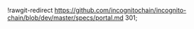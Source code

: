 !rawgit-redirect https://github.com/incognitochain/incognito-chain/blob/dev/master/specs/portal.md 301;
